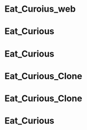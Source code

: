 # Eat_Curoius_web

# Eat_Curious
# Eat_Curious
# Eat_Curious_Clone
# Eat_Curious_Clone
# Eat_Curious
